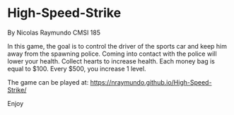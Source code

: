 # High-Speed-Strike

By Nicolas Raymundo
CMSI 185

In this game, the goal is to control the driver of the sports car and keep him away from the spawning police. Coming into contact with the police will lower your health. Collect hearts to increase health. Each money bag is equal to $100. Every $500, you increase 1 level.

The game can be played at: https://nraymundo.github.io/High-Speed-Strike/

Enjoy
